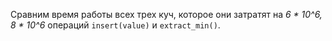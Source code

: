 Сравним время работы всех трех куч, которое они затратят на *6 * 10^6, 8 * 10^6* операций `insert(value)` и `extract_min()`.
